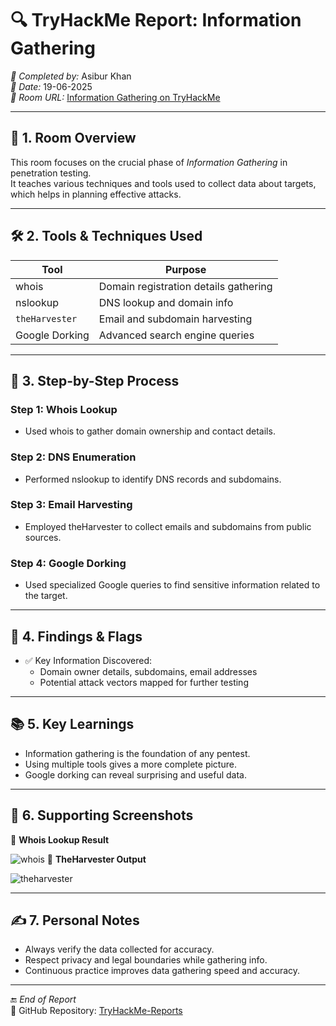# 🔍 TryHackMe Report: Information Gathering

*👤 Completed by:* Asibur Khan  
*📅 Date:* 19-06-2025  
*🔗 Room URL:* [Information Gathering on TryHackMe](https://tryhackme.com/room/informationgathering)

---

## 🧠 1. Room Overview

This room focuses on the crucial phase of *Information Gathering* in penetration testing.  
It teaches various techniques and tools used to collect data about targets, which helps in planning effective attacks.

---

## 🛠️ 2. Tools & Techniques Used

| Tool          | Purpose                                   |
|---------------|-------------------------------------------|
| whois       | Domain registration details gathering     |
| nslookup    | DNS lookup and domain info                 |
| `theHarvester`| Email and subdomain harvesting             |
| Google Dorking| Advanced search engine queries             |

---

## 🚀 3. Step-by-Step Process

### Step 1: Whois Lookup
- Used whois to gather domain ownership and contact details.

### Step 2: DNS Enumeration
- Performed nslookup to identify DNS records and subdomains.

### Step 3: Email Harvesting
- Employed theHarvester to collect emails and subdomains from public sources.

### Step 4: Google Dorking
- Used specialized Google queries to find sensitive information related to the target.

---

## 🎯 4. Findings & Flags

- ✅ Key Information Discovered:  
  - Domain owner details, subdomains, email addresses  
  - Potential attack vectors mapped for further testing

---

## 📚 5. Key Learnings

- Information gathering is the foundation of any pentest.
- Using multiple tools gives a more complete picture.
- Google dorking can reveal surprising and useful data.

---

## 📸 6. Supporting Screenshots
📌 **Whois Lookup Result**  
 
![whois](whois_lookup.png)
📌 **TheHarvester Output**  
 
![theharvester](theharvester_output.png)


---

## ✍️ 7. Personal Notes

- Always verify the data collected for accuracy.
- Respect privacy and legal boundaries while gathering info.
- Continuous practice improves data gathering speed and accuracy.

---

🔚 *End of Report*  
📁 GitHub Repository: [TryHackMe-Reports](https://github.com/Asibur-syber/TryHackMe-Reports)
